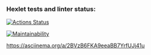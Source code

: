 ### Hexlet tests and linter status:
[![Actions Status](https://github.com/thrtth/python-project-lvl1/actions/workflows/hexlet-check.yml/badge.svg)](https://github.com/thrtth/python-project-lvl1/actions)

[![Maintainability](https://api.codeclimate.com/v1/badges/b07e015385036637a140/maintainability)](https://codeclimate.com/github/thrtth/python-project-lvl1/maintainability)

https://asciinema.org/a/2BVzB6FKA9eeaBB7YrfUJj41u